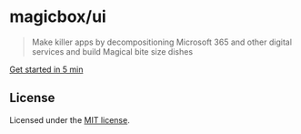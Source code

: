# magicbox/ui
> Make killer apps by decompositioning Microsoft 365 and other digital services and build Magical bite size dishes

[Get started in 5 min](https://learn.koksmat.com/docs/koksmat/ui/)

## License

Licensed under the [MIT license](https://github.com/shadcn/ui/blob/main/LICENSE.md).
